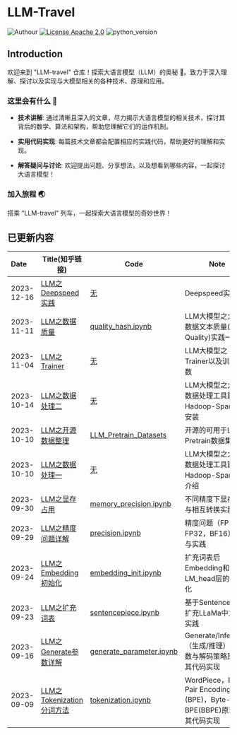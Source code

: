 # LLM-Travel  
![Authour](https://img.shields.io/badge/Author-Glan-red.svg) [![License Apache 2.0](https://img.shields.io/badge/license-Apache%202.0-blue.svg)](LICENSE) ![python_version](https://img.shields.io/badge/Python-3.x%2B-green.svg)


## Introduction

欢迎来到 "LLM-travel" 仓库！探索大语言模型（LLM）的奥秘 🚀。致力于深入理解、探讨以及实现与大模型相关的各种技术、原理和应用。

### 这里会有什么 🌟

- **技术讲解**: 通过清晰且深入的文章，尽力揭示大语言模型的相关技术，探讨其背后的数学、算法和架构，帮助您理解它们的运作机制。

- **实用代码实现**: 每篇技术文章都会配置相应的实践代码，帮助更好的理解和实现。

- **解答疑问与讨论**: 欢迎提出问题、分享想法，以及想看到哪些内容，一起探讨大语言模型！

### 加入旅程 🌏

搭乘 "LLM-travel" 列车，一起探索大语言模型的奇妙世界！

## 已更新内容

Date| Title(知乎链接)| Code| Note
:---|---|---|---
2023-12-16|[LLM之Deepspeed实践](https://www.zhihu.com/question/371094177/answer/3330130413)|[无]()|Deepspeed实践
2023-11-11|[LLM之数据质量](https://zhuanlan.zhihu.com/p/670365989)|[quality_hash.ipynb](https://github.com/Glanvery/LLM-Travel/blob/main/quality_hash.ipynb)|LLM大模型之大规模数据文本质量(Text Quality)实践一
2023-11-04|[LLM之Trainer](https://zhuanlan.zhihu.com/p/662619853)|[无]()|LLM大模型之Trainer以及训练参数
2023-10-14|[LLM之数据处理二](https://zhuanlan.zhihu.com/p/661421095)|[无]()|LLM大模型之大规模数据处理工具篇Hadoop-Spark集群安装
2023-10-10|[LLM之开源数据整理](https://www.zhihu.com/question/609604943/answer/3248054165)|[LLM_Pretrain_Datasets](https://github.com/Glanvery/LLM-Travel/blob/main/LLM_Pretrain_Datasets.md)|开源的可用于LLM Pretrain数据集
2023-10-10|[LLM之数据处理一](https://zhuanlan.zhihu.com/p/660806587)|[无]()|LLM大模型之大规模数据处理工具篇Hadoop-Spark集群介绍
2023-09-30|[LLM之显存占用](https://zhuanlan.zhihu.com/p/658343628)|[memory_precision.ipynb](https://github.com/Glanvery/LLM-Travel/blob/main/memory_precision.ipynb)|不同精度下显存占用与相互转换实践
2023-09-29|[LLM之精度问题详解](https://zhuanlan.zhihu.com/p/657886517)|[precision.ipynb](https://github.com/Glanvery/LLM-Travel/blob/main/precision.ipynb)|精度问题（FP16，FP32，BF16）详解与实践
2023-09-24|[LLM之Embedding初始化](https://zhuanlan.zhihu.com/p/656335338)|[embedding_init.ipynb](https://github.com/Glanvery/LLM-Travel/blob/main/embedding_init.ipynb)|扩充词表后Embedding和LM_head层的初始化
2023-09-23|[LLM之扩充词表](https://zhuanlan.zhihu.com/p/655281268)|[sentencepiece.ipynb](https://github.com/Glanvery/LLM-Travel/blob/main/sentencepiece.ipynb)|基于SentencePiece扩充LLaMa中文词表实践
2023-09-16|[LLM之Generate参数详解](https://zhuanlan.zhihu.com/p/653926703)|[generate_parameter.ipynb](https://github.com/Glanvery/LLM-Travel/blob/main/generate_parameter.ipynb)|Generate/Inference（生成/推理）中参数与解码策略原理及其代码实现
2023-09-09|[LLM之Tokenization分词方法](https://zhuanlan.zhihu.com/p/652520262)|[tokenization.ipynb](https://github.com/Glanvery/LLM-Travel/blob/main/tokenization.ipynb)|WordPiece，Byte-Pair Encoding (BPE)，Byte-level BPE(BBPE)原理及其代码实现

